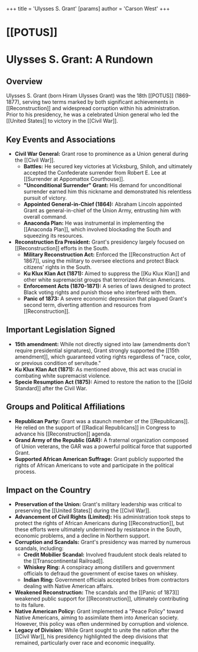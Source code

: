 +++
 title = 'Ulysses S. Grant'
[params]
	author = 'Carson West'
+++
# [[POTUS]]
# Ulysses S. Grant: A Rundown

## Overview

Ulysses S. Grant (born Hiram Ulysses Grant) was the 18th [[POTUS]] (1869-1877), serving two terms marked by both significant achievements in [[Reconstruction]] and widespread corruption within his administration. Prior to his presidency, he was a celebrated Union general who led the [[United States]] to victory in the [[Civil War]].

## Key Events and Associations

*   **Civil War General:** Grant rose to prominence as a Union general during the [[Civil War]].
    *   **Battles:** He secured key victories at Vicksburg, Shiloh, and ultimately accepted the Confederate surrender from Robert E. Lee at [[Surrender at Appomattox Courthouse]].
    *   **"Unconditional Surrender" Grant:** His demand for unconditional surrender earned him this nickname and demonstrated his relentless pursuit of victory.
    *   **Appointed General-in-Chief (1864):** Abraham Lincoln appointed Grant as general-in-chief of the Union Army, entrusting him with overall command.
    *   **Anaconda Plan:** He was instrumental in implementing the [[Anaconda Plan]], which involved blockading the South and squeezing its resources.
*   **Reconstruction Era President:** Grant's presidency largely focused on [[Reconstruction]] efforts in the South.
    *   **Military Reconstruction Act:** Enforced the [[Reconstruction Act of 1867]], using the military to oversee elections and protect Black citizens' rights in the South.
    *   **Ku Klux Klan Act (1871):** Aimed to suppress the [[Ku Klux Klan]] and other white supremacist groups that terrorized African Americans.
    *   **Enforcement Acts (1870-1871):** A series of laws designed to protect Black voting rights and punish those who interfered with them.
    *   **Panic of 1873:** A severe economic depression that plagued Grant's second term, diverting attention and resources from [[Reconstruction]].

## Important Legislation Signed

*   **15th amendment:** While not directly signed into law (amendments don't require presidential signatures), Grant strongly supported the [[15th amendment]], which guaranteed voting rights regardless of "race, color, or previous condition of servitude."
*   **Ku Klux Klan Act (1871):** As mentioned above, this act was crucial in combating white supremacist violence.
*   **Specie Resumption Act (1875):** Aimed to restore the nation to the [[Gold Standard]] after the Civil War.

## Groups and Political Affiliations

*   **Republican Party:** Grant was a staunch member of the [[Republicans]]. He relied on the support of [[Radical Republicans]] in Congress to advance his [[Reconstruction]] agenda.
*   **Grand Army of the Republic (GAR):** A fraternal organization composed of Union veterans, the GAR was a powerful political force that supported Grant.
*   **Supported African American Suffrage:** Grant publicly supported the rights of African Americans to vote and participate in the political process.

## Impact on the Country

*   **Preservation of the Union:** Grant's military leadership was critical to preserving the [[United States]] during the [[Civil War]].
*   **Advancement of Civil Rights (Limited):** His administration took steps to protect the rights of African Americans during [[Reconstruction]], but these efforts were ultimately undermined by resistance in the South, economic problems, and a decline in Northern support.
*   **Corruption and Scandals:** Grant's presidency was marred by numerous scandals, including:
    *   **Credit Mobilier Scandal:** Involved fraudulent stock deals related to the [[Transcontinental Railroad]].
    *   **Whiskey Ring:** A conspiracy among distillers and government officials to defraud the government of excise taxes on whiskey.
    *   **Indian Ring:** Government officials accepted bribes from contractors dealing with Native American affairs.
*   **Weakened Reconstruction:** The scandals and the [[Panic of 1873]] weakened public support for [[Reconstruction]], ultimately contributing to its failure.
*   **Native American Policy:** Grant implemented a "Peace Policy" toward Native Americans, aiming to assimilate them into American society. However, this policy was often undermined by corruption and violence.
*   **Legacy of Division:** While Grant sought to unite the nation after the [[Civil War]], his presidency highlighted the deep divisions that remained, particularly over race and economic inequality.
